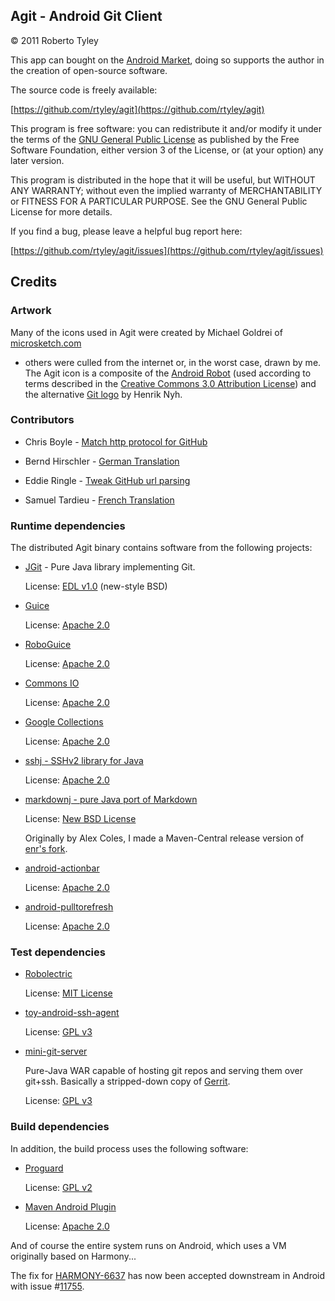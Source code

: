 
Agit - Android Git Client
-------------------------

© 2011 Roberto Tyley

This app can bought on the [Android Market](https://market.android.com/details?id=com.madgag.agit),
doing so supports the author in the creation of open-source software.

The source code is freely available:

[https://github.com/rtyley/agit](https://github.com/rtyley/agit)

This program is free software: you can redistribute it and/or modify
it under the terms of the [GNU General Public License](http://www.gnu.org/licenses/gpl.html)
as published by the Free Software Foundation, either version 3 of the License, or
(at your option) any later version.

This program is distributed in the hope that it will be useful,
but WITHOUT ANY WARRANTY; without even the implied warranty of
MERCHANTABILITY or FITNESS FOR A PARTICULAR PURPOSE.  See the
GNU General Public License for more details.

If you find a bug, please leave a helpful bug report here:

[https://github.com/rtyley/agit/issues](https://github.com/rtyley/agit/issues)

Credits
-------

### Artwork

Many of the icons used in Agit were created by Michael Goldrei of [microsketch.com](http://microsketch.com/design/index.html)
- others were culled from the internet or, in the worst case, drawn by me. The Agit icon is a composite of the
[Android Robot](http://www.android.com/branding.html) (used according to terms described in the 
[Creative Commons 3.0 Attribution License](http://creativecommons.org/licenses/by/3.0/)) and
the alternative [Git logo](http://henrik.nyh.se/2007/06/alternative-git-logo-and-favicon) by Henrik Nyh.

### Contributors

*   Chris Boyle - [Match http protocol for GitHub](https://github.com/rtyley/agit/pull/23)

*   Bernd Hirschler - [German Translation](https://github.com/rtyley/agit/pull/35)

*   Eddie Ringle - [Tweak GitHub url parsing](https://github.com/rtyley/agit/pull/29)

*   Samuel Tardieu - [French Translation](https://github.com/rtyley/agit/pull/28)

### Runtime dependencies

The distributed Agit binary contains software from the following projects:

*   [JGit](http://www.eclipse.org/jgit/) - Pure Java library implementing Git.

    License: [EDL v1.0](http://www.eclipse.org/org/documents/edl-v10.php) (new-style BSD)

*   [Guice](http://code.google.com/p/google-guice/)

    License: [Apache 2.0](http://www.apache.org/licenses/LICENSE-2.0)

*   [RoboGuice](http://code.google.com/p/roboguice/)

    License: [Apache 2.0](http://www.apache.org/licenses/LICENSE-2.0)

*   [Commons IO](http://commons.apache.org/io)

    License: [Apache 2.0](http://commons.apache.org/io/license.html)

*   [Google Collections](http://code.google.com/p/google-collections/)

    License: [Apache 2.0](http://www.apache.org/licenses/LICENSE-2.0)

*   [sshj - SSHv2 library for Java](https://github.com/shikhar/sshj)

    License: [Apache 2.0](http://www.apache.org/licenses/LICENSE-2.0)

*   [markdownj - pure Java port of Markdown](https://github.com/rtyley/markdownj)

    License: [New BSD License](http://www.opensource.org/licenses/bsd-license.php)

    Originally by Alex Coles, I made a Maven-Central release version of
    [enr's fork](https://github.com/enr/markdownj).

*   [android-actionbar](https://github.com/johannilsson/android-actionbar)

    License: [Apache 2.0](http://www.apache.org/licenses/LICENSE-2.0)

*   [android-pulltorefresh](https://github.com/johannilsson/android-pulltorefresh)

    License: [Apache 2.0](http://www.apache.org/licenses/LICENSE-2.0)


### Test dependencies

*   [Robolectric](http://pivotal.github.com/robolectric/)

    License: [MIT License](http://www.opensource.org/licenses/mit-license.php)

*   [toy-android-ssh-agent](https://github.com/rtyley/toy-android-ssh-agent)

    License: [GPL v3](http://www.gnu.org/licenses/gpl-3.0.html)

*   [mini-git-server](https://github.com/rtyley/mini-git-server)

    Pure-Java WAR capable of hosting git repos and serving them over git+ssh.
    Basically a stripped-down copy of [Gerrit](http://code.google.com/p/gerrit/).

    License: [GPL v3](http://www.gnu.org/licenses/gpl-3.0.html)


### Build dependencies

In addition, the build process uses the following software:

*   [Proguard](http://proguard.sourceforge.net/)

    License: [GPL v2](http://proguard.sourceforge.net/license.html)

*   [Maven Android Plugin](http://code.google.com/p/maven-android-plugin/)

    License: [Apache 2.0](http://www.apache.org/licenses/LICENSE-2.0)


And of course the entire system runs on Android, which uses a VM originally
based on Harmony...

The fix for [HARMONY-6637](https://issues.apache.org/jira/browse/HARMONY-6637) has now been accepted downstream in Android with issue #[11755](http://code.google.com/p/android/issues/detail?id=11755).




